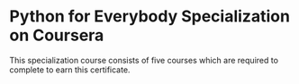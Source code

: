 # Python for Everybody Specialization on Coursera 


This specialization course consists of five courses which are required to complete to earn this certificate.
